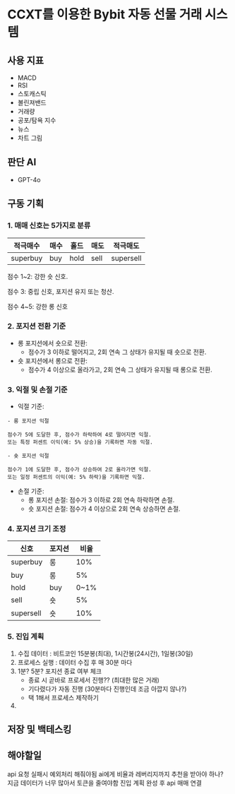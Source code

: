 # CCXT를 이용한 Bybit 자동 선물 거래 시스템

## 사용 지표
- MACD
- RSI
- 스토캐스틱
- 볼린져밴드
- 거래량
- 공포/탐욕 지수
- 뉴스
- 차트 그림

## 판단 AI
- GPT-4o


## 구동 기획

### 1. 매매 신호는 5가지로 분류

|적극매수|매수|홀드|매도|적극매도|
|--|--|--|--|--|
|superbuy|buy|hold|sell|supersell|

점수 1~2: 강한 숏 신호.

점수 3: 중립 신호, 포지션 유지 또는 청산.

점수 4~5: 강한 롱 신호

### 2. 포지션 전환 기준
* 롱 포지션에서 숏으로 전환:
    - 점수가 3 이하로 떨어지고, 2회 연속 그 상태가 유지될 때 숏으로 전환.
* 숏 포지션에서 롱으로 전환:
    - 점수가 4 이상으로 올라가고, 2회 연속 그 상태가 유지될 때 롱으로 전환.

### 3. 익절 및 손절 기준
* 익절 기준:
    
```
- 롱 포지션 익절

점수가 5에 도달한 후, 점수가 하락하여 4로 떨어지면 익절.
또는 특정 퍼센트 이익(예: 5% 상승)을 기록하면 자동 익절.
```
```
- 숏 포지션 익절

점수가 1에 도달한 후, 점수가 상승하여 2로 올라가면 익절.
또는 일정 퍼센트의 이익(예: 5% 하락)을 기록하면 익절.
```

* 손절 기준:
    - 롱 포지션 손절: 점수가 3 이하로 2회 연속 하락하면 손절.
    - 숏 포지션 손절: 점수가 4 이상으로 2회 연속 상승하면 손절.


### 4. 포지션 크기 조정


|신호|포지션|비율|
|--|--|--|
|superbuy|롱|10%|
|buy|롱|5%|
|hold|buy|0~1%|
|sell|숏|5%|
|supersell|숏|10%|


### 5. 진입 계획

1. 수집 데이터 : 비트코인 15분봉(최대), 1시간봉(24시간), 1일봉(30일)
2. 프로세스 실행 : 데이터 수집 후 매 30분 마다
3. 1분? 5분? 포지션 종료 여부 체크
    - 종료 시 곧바로 프로세서 진행?? (최대한 많은 거래)
    - 기다렸다가 자동 진행 (30분마다 진행인데 조금 아깝지 않나?)
    - 택 1해서 프로세스 제작하기
4. 


## 저장 및 백테스킹


## 해야할일
api 요청 실패시 예외처리 해줘야됨
ai에게 비율과 레버리지까지 추천을 받아야 하나?
지금 데이터가 너무 많아서 토큰을 줄여야함
진입 계획 완성 후 api 매매 연결
